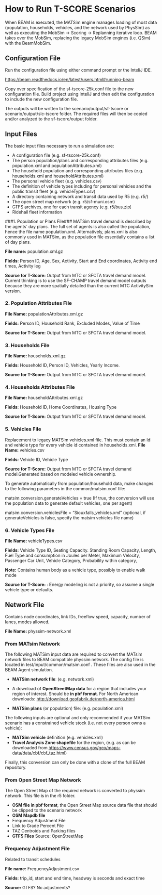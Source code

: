 
# How to Run T-SCORE Scenarios #

When BEAM is executed, the MATSim engine manages loading of most data (population, households, vehicles, and the network used by PhysSim) as well as executing the MobSim -> Scoring -> Replanning iterative loop. BEAM takes over the MobSim, replacing the legacy MobSim engines (i.e. QSim) with the BeamMobSim. 

## Configuration File

Run the configuration file using either command prompt or the InteliJ IDE. 

https://beam.readthedocs.io/en/latest/users.html#running-beam

Copy over specification of the sf-tscore-25k.conf file to the new configuration file. Build project using InteliJ and then edit the  configuration to include the new configuration file.

The outputs will be written to the scenario/output/sf-tscore or scenario/output/slc-tscore  folder. The required files will then be copied and/or analyzed to the sf-tscore/output folder.

## Input Files ##
The basic input files necessary to run a simulation are:

- A configuration file (e.g. sf-tscore-25k.conf)
- The person population/plans and corresponding attributes files (e.g. population.xml and populationAttributes.xml)
- The household population and corresponding attributes files (e.g. households.xml and householdAttributes.xml)
- The personal vehicle fleet (e.g. vehicles.csv)
- The definition of vehicle types including for personal vehicles and the public transit fleet (e.g. vehicleTypes.csv)
- A directory containing network and transit data used by R5 (e.g. r5/)
- The open street map network (e.g. r5/sf-muni.osm)
- GTFS archives, one for each transit agency (e.g. r5/bus.zip)
- Ridehail fleet information

###1. Population or Plans File###
MATSim travel demand is described by the agents’ day plans. The full set of agents is also called the population, hence the file name population.xml. Alternatively, plans.xml is also commonly used in MATSim, as the population file essentially contains a list of day plans.

**File name:** population.xml.gz

**Fields:** Person ID, Age, Sex, Activity, Start and End coordinates, Activity end times, Activity leg

**Source for T-Score:** Output from MTC or SFCTA travel demand model.  Current thinking is to use the SF-CHAMP travel demand model outputs because they are more spatially detailed than the current MTC ActivitySim version.  
### 2. Population Attributes File
**File Name:** populationAttributes.xml.gz

**Fields:** Person ID, Household Rank, Excluded Modes, Value of Time

**Source for T-Score:** Output from MTC or SFCTA travel demand model.

### 3. Households  File
**File Name:** households.xml.gz

**Fields:** Household ID, Person ID, Vehicles, Yearly Income.

**Source for T-Score:** Output from MTC or SFCTA travel demand model.
### 4. Households Attributes File
**File Name:** householdAttributes.xml.gz

**Fields:** Household ID, Home Coordinates, Housing Type

**Source for T-Score:** Output from MTC or SFCTA travel demand model.
### 5. Vehicles File
Replacement to legacy MATSim vehicles.xml file. This must contain an Id and vehicle type for every vehicle id contained in households.xml.
**File Name:** vehicles.csv

**Fields:** Vehicle ID, Vehicle Type

**Source for T-Score:** Output from MTC or SFCTA travel demand model.Generated based on modeled vehicle ownership.

To generate automatically from population/household data, make changes to the following parameters in the common/matsim.conf file:

matsim.conversion.generateVehicles = true (If true, the conversion will use the population data to generate default vehicles, one per agent)

matsim.conversion.vehiclesFile = “Siouxfalls_vehicles.xml” (optional, if generateVehicles is false, specify the matsim vehicles file name)

### 6. Vehicle Types  File
**File Name:** vehicleTypes.csv

**Fields:** Vehicle Type ID, Seating Capacity. Standing Room Capacity, Length, Fuel Type and consumption in Joules per Meter, Maximum Velocity, Passenger Car Unit, Vehicle Category, Probability within category,

**Note:** Contains human body as a vehicle type, possibly to enable walk mode

**Source for T-Score:** : Energy modeling is not a priority, so assume a single vehicle type or defaults. 

## Network File
Contains node coordinates, link IDs, freeflow speed, capacity, number of lanes, modes allowed.

**File Name:** physsim-network.xml 

### From MATsim Network

The following MATSim input data are required to convert the MATsim network files to BEAM compatible physsim network. The config file is located in test/input/common/matsim.conf .
These files are also used in the BEAM Agent simulation.  


- **MATSim network file**: (e.g. network.xml)

- A download of **OpenStreetMap data** for a region that includes your region of interest. Should be **in pbf format**. For North American downloads: http://download.geofabrik.de/north-america.html

- **MATSim plans** (or population) file: (e.g. population.xml)

The following inputs are optional and only recommended if your MATSim scenario has a constrained vehicle stock (i.e. not every person owns a vehicle):

- **MATSim vehicle** definition (e.g. vehicles.xml)
- **Travel Analysis Zone shapefile** for the region, (e.g. as can be downloaded from https://www.census.gov/geo/maps-data/data/cbf/cbf_taz.html)

Finally, this conversion can only be done with a clone of the full BEAM repository.
### From Open Street Map Network
The Open Street Map of the required network is converted to physsim network. This file is in the r5 folder.

- **OSM file in pbf format**, the Open Street Map source data file that should be clipped to the scenario network
- **OSM Mapdb file**
- Frequency Adjustment File
- Link to Grade Percent File
- TAZ Centroids and Parking files
- **GTFS Files**
Source: OpenStreetMap

### Frequency Adjustment File
Related to transit schedules

**File name:** FrequencyAdjustment.csv

**Fields:** trip_id, start and end time, headway is seconds and exact time

**Source:** GTFS?  No adjustments? 
